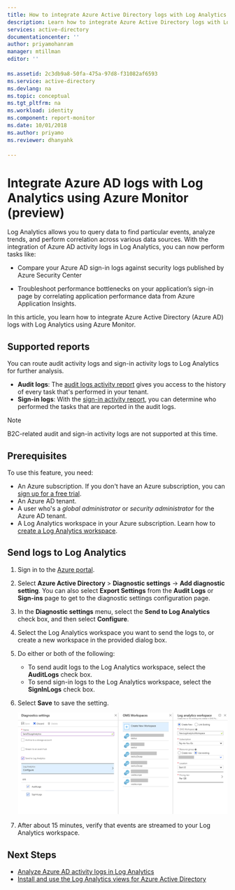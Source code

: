 ```yaml
---
title: How to integrate Azure Active Directory logs with Log Analytics by using Azure Monitor (preview)  | Microsoft Docs
description: Learn how to integrate Azure Active Directory logs with Log Analytics by using Azure Monitor (preview)
services: active-directory
documentationcenter: ''
author: priyamohanram
manager: mtillman
editor: ''

ms.assetid: 2c3db9a8-50fa-475a-97d8-f31082af6593
ms.service: active-directory
ms.devlang: na
ms.topic: conceptual
ms.tgt_pltfrm: na
ms.workload: identity
ms.component: report-monitor
ms.date: 10/01/2018
ms.author: priyamo
ms.reviewer: dhanyahk

---
```


# Integrate Azure AD logs with Log Analytics using Azure Monitor (preview)

Log Analytics allows you to query data to find particular events, analyze trends, and perform correlation across various data sources. With the integration of Azure AD activity logs in Log Analytics, you can now perform tasks like:

 * Compare your Azure AD sign-in logs against security logs published by Azure Security Center

 * Troubleshoot performance bottlenecks on your application’s sign-in page by correlating application performance data from Azure Application Insights.  
 
In this article, you learn how to integrate Azure Active Directory (Azure AD) logs with Log Analytics using Azure Monitor.

## Supported reports

You can route audit activity logs and sign-in activity logs to Log Analytics for further analysis. 

* **Audit logs**: The [audit logs activity report](concept-audit-logs.md) gives you access to the history of every task that's performed in your tenant.
* **Sign-in logs**: With the [sign-in activity report](concept-sign-ins.md), you can determine who performed the tasks that are reported in the audit logs.

> [!NOTE]
> B2C-related audit and sign-in activity logs are not supported at this time.
>

## Prerequisites 

To use this feature, you need:

* An Azure subscription. If you don't have an Azure subscription, you can [sign up for a free trial](https://azure.microsoft.com/free/).
* An Azure AD tenant.
* A user who's a *global administrator* or *security administrator* for the Azure AD tenant.
* A Log Analytics workspace in your Azure subscription. Learn how to [create a Log Analytics workspace](https://docs.microsoft.com/azure/log-analytics/log-analytics-quick-create-workspace).

## Send logs to Log Analytics

1. Sign in to the [Azure portal](https://portal.azure.com). 

2. Select **Azure Active Directory** > **Diagnostic settings** -> **Add diagnostic setting**. You can also select **Export Settings** from the **Audit Logs** or **Sign-ins** page to get to the diagnostic settings configuration page.  
    
3. In the **Diagnostic settings** menu, select the **Send to Log Analytics** check box, and then select **Configure**.

4. Select the Log Analytics workspace you want to send the logs to, or create a new workspace in the provided dialog box.  

5. Do either or both of the following:
    * To send audit logs to the Log Analytics workspace, select the **AuditLogs** check box. 
    * To send sign-in logs to the Log Analytics workspace, select the **SignInLogs** check box.

6. Select **Save** to save the setting.

    ![Diagnostics settings](./media/howto-integrate-activity-logs-with-log-analytics/Configure.png)

7. After about 15 minutes, verify that events are streamed to your Log Analytics workspace.

## Next Steps

* [Analyze Azure AD activity logs in Log Analytics](howto-analyze-activity-logs-in-log-analytics.md)
* [Install and use the Log Analytics views for Azure Active Directory](howto-install-and-use-log-analytics-views.md)